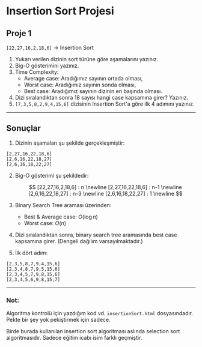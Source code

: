 # Insertion Sort Projesi

## Proje 1

`[22,27,16,2,18,6]` -> Insertion Sort

1. Yukarı verilen dizinin sort türüne göre aşamalarını yazınız.
2. Big-O gösterimini yazınız.
3. Time Complexity:
   - Average case: Aradığımız sayının ortada olması,
   - Worst case: Aradığımız sayının sonda olması,
   - Best case: Aradığımız sayının dizinin en başında olması.
4. Dizi sıralandıktan sonra 18 sayısı hangi case kapsamına girer? Yazınız.
5. `[7,3,5,8,2,9,4,15,6]` dizisinin Insertion Sort'a göre ilk 4 adımını yazınız.

---

## Sonuçlar

1. Dizinin aşamaları şu şekilde gerçekleşmiştir:

```
[2,27,16,22,18,6]
[2,6,16,22,18,27]
[2,6,16,18,22,27]
```

2. Big-O gösterimi şu şekildedir:

   $$
   [22,27,16,2,18,6] : n \newline
   [2,27,16,22,18,6] : n-1 \newline
   [2,6,16,22,18,27] : n-3 \newline
   [2,6,16,18,22,27] : 1 \newline
   $$

3. Binary Search Tree araması üzerinden:
   - Best & Average case: $O( \log n)$
   - Worst case: $O(n)$
4. Dizi sıralandıktan sonra, binary search tree aramasında best case kapsamına girer. (Dengeli dağılım varsayılmaktadır.)
5. İlk dört adım:

```
[2,3,5,8,7,9,4,15,6]
[2,3,4,8,7,9,5,15,6]
[2,3,4,5,7,9,8,15,6]
[2,3,4,5,6,9,8,15,7]
```

---

### Not:

Algoritma kontrolü için yazdığım kod vd. `insertionSort.html` dosyasındadır. Pekte bir şey yok pekiştirmek için sadece.

Birde burada kullanılan insertion sort algoritması aslında selection sort algoritmasıdır. Sadece eğitim icabı isim farklı geçmiştir.
